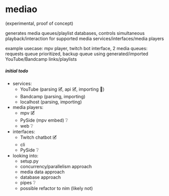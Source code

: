 # mediao

(experimental, proof of concept)

generates media queues/playlist databases, controls simultaneous playback/interaction for supported media services/interfaces/media players 

example usecase: mpv player, twitch bot interface, 2 media queues: requests queue prioritized, backup queue using generated/imported YouTube/Bandcamp links/playlists

##### initial todo
- services:
  - YouTube (parsing 🗹, api 🗹, importing 🚧)
  - Bandcamp (parsing, importing)
  - localhost (parsing, importing)
- media players:
  - mpv 🗹
  - PySide (mpv embed) ❔
  - web ❔
- interfaces:
  - Twitch chatbot 🗹
  - cli
  - PySide ❔
- looking into:
  - setup.py
  - concurrency/parallelism approach
  - media data approach
  - database approach
  - pipes ❔
  - possible refactor to nim (likely not)
